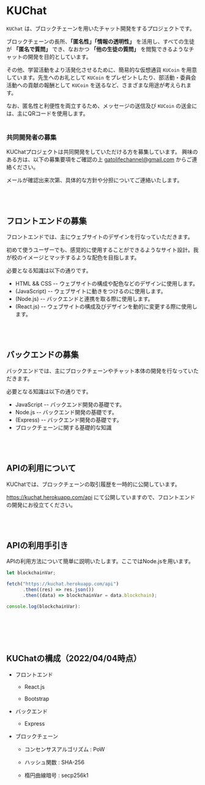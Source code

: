 # KUChat

`KUChat` は、ブロックチェーンを用いたチャット開発をするプロジェクトです。


ブロックチェーンの長所、**「匿名性」「情報の透明性」** を活用し、すべての生徒が **「匿名で質問」** でき、なおかつ **「他の生徒の質問」** を閲覧できるようなチャットの開発を目的としています。

その他、学習活動をより活発化させるために、簡易的な仮想通貨 `KUCoin` を用意しています。先生へのお礼として `KUCoin` をプレゼントしたり、部活動・委員会活動への貢献の報酬として `KUCoin` を送るなど、さまざまな用途が考えられます。

なお、匿名性と利便性を両立するため、メッセージの送信及び `KUCoin` の送金には、主にQRコードを使用します。<br><br>

### 共同開発者の募集
KUChatプロジェクトは共同開発をしていただける方を募集しています。
興味のある方は、以下の募集要項をご確認の上 <gatolifechannel@gmail.com> からご連絡ください。

メールが確認出来次第、具体的な方針や分担についてご連絡いたします。<br><br><br><br>

## フロントエンドの募集

フロントエンドでは、主にウェブサイトのデザインを行なっていただきます。

初めて使うユーザーでも、感覚的に使用することができるようなサイト設計。我が校のイメージとマッチするような配色を目指します。

必要となる知識は以下の通りです。

* HTML && CSS -- ウェブサイトの構成や配色などのデザインに使用します。
* (JavaScript) -- ウェブサイトに動きをつけるのに使用します。 
* (Node.js)  -- バックエンドと連携を取る際に使用します。
* (React.js) -- ウェブサイトの構成及びデザインを動的に変更する際に使用します。<br><br><br><br>


## バックエンドの募集

バックエンドでは、主にブロックチェーンやチャット本体の開発を行なっていただきます。

必要となる知識は以下の通りです。

* JavaScript -- バックエンド開発の基礎です。
* Node.js -- バックエンド開発の基礎です。
* (Express) -- バックエンド開発の基礎です。
* ブロックチェーンに関する基礎的な知識
<br><br><br><br>


## APIの利用について

KUChatでは、ブロックチェーンの取引履歴を一時的に公開しています。

https://kuchat.herokuapp.com/api にて公開していますので、フロントエンドの開発にお役立てください。<br><br><br><br>

## APIの利用手引き

APIの利用方法について簡単に説明いたします。ここではNode.jsを用います。

```javascript
let blockchainVar;

fetch("https://kuchat.herokuapp.com/api")
      .then((res) => res.json())
      .then((data) => blockchainVar = data.blockchain);

console.log(blockchainVar):
```
<br><br><br><br>


## KUChatの構成（2022/04/04時点）

* フロントエンド

    * React.js

    * Bootstrap

* バックエンド

    * Express

* ブロックチェーン

    * コンセンサスアルゴリズム : PoW

    * ハッシュ関数 : SHA-256

    * 楕円曲線暗号 : secp256k1

